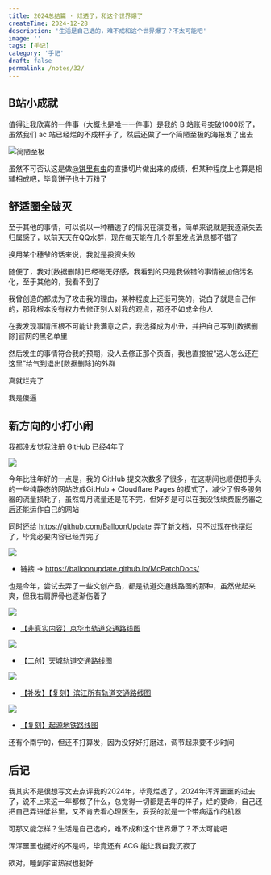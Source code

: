 ```yaml
---
title: 2024总结篇 · 烂透了，和这个世界爆了
createTime: 2024-12-28
description: '生活是自己选的，难不成和这个世界爆了？不太可能吧'
image: ''
tags: [手记]
category: '手记'
draft: false 
permalink: /notes/32/
---
```

## B站小成就

值得让我欣喜的一件事（大概也是唯一一件事）是我的 B 站账号突破1000粉了，虽然我们 ac 站已经烂的不成样子了，然后还做了一个简陋至极的海报发了出去

![简陋至极](https://mx-space.akio.top/api/v2/objects/icon/6bazk2g7075zqbgfi0.png)

虽然不可否认这是做[@饼里有虫](https://space.bilibili.com/383996508/)的直播切片做出来的成绩，但某种程度上也算是相辅相成吧，毕竟饼子也十万粉了

## 舒适圈全破灭

至于其他的事情，可以说以一种糟透了的情况在演变者，简单来说就是我逐渐失去归属感了，以前天天在QQ水群，现在每天能在几个群里发点消息都不错了

换用某个穗爷的话来说，我就是投资失败

随便了，我对[数据删除]已经毫无好感，我看到的只是我做错的事情被加倍污名化，至于其他的，我看不到了

我曾创造的都成为了攻击我的理由，某种程度上还挺可笑的，说白了就是自己作的，那我根本没有权力去修正别人对我的观点，那还不如成全他人

在我发现事情压根不可能让我满意之后，我选择成为小丑，并把自己写到[数据删除]官网的黑名单里

然后发生的事情符合我的预期，没人去修正那个页面，我也直接被“这人怎么还在这里”给气到退出[数据删除]的外群

真就烂完了

我是傻逼

## 新方向的小打小闹

我都没发觉我注册 GitHub 已经4年了

![](https://mx-space.akio.top/api/v2/objects/icon/tkjoo5dhx41jvjzm3q.jpg)

今年比往年好的一点是，我的 GitHub 提交次数多了很多，在这期间也顺便把手头的一些纯静态的网站改成GitHub + Cloudflare Pages 的模式了，减少了很多服务器的流量损耗了，虽然每月流量还是花不完，但好歹是可以在我没钱续费服务器之后还能运作自己的网站

同时还给 https://github.com/BalloonUpdate 弄了新文档，只不过现在也摆烂了，毕竟必要内容已经弄完了

![](https://mx-space.akio.top/api/v2/objects/icon/mfsbu921jg2pritzbf.png)

- 链接 → https://balloonupdate.github.io/McPatchDocs/

也是今年，尝试去弄了一些文创产品，都是轨道交通线路图的那种，虽然做起来爽，但我右肩胛骨也逐渐伤着了

![](https://act-webstatic.akio.top/2024/06/19/66721885b510f.png)

- [【非真实内容】京华市轨道交通路线图](https://www.akio.top/posts/cultural/jinghua-rail-transit-map)

![](https://act-webstatic.akio.top/2024/12/23/67694ee4aab70.png)

- [【二创】天城轨道交通路线图](https://www.akio.top/posts/cultural/tiancheng-rail-transit-map)

![](https://act-webstatic.akio.top/2024/12/23/6769551b56fc5.png)

- [【补发】【复刻】滨江所有轨道交通路线图](https://www.akio.top/posts/cultural/bingjiang-rail-transit-map)

![](https://act-webstatic.akio.top/2024/12/23/67694aae2f03f.png)

- [【复刻】起源地铁路线图](https://www.akio.top/posts/cultural/origin-metro-map)

还有个南宁的，但还不打算发，因为没好好打磨过，调节起来要不少时间

## 后记

我其实不是很想写文去点评我的2024年，毕竟烂透了，2024年浑浑噩噩的过去了，说不上来这一年都做了什么，总觉得一切都是去年的样子，烂的要命，自己还把自己弄进低谷里，又不肯去看心理医生，妥妥的就是一个带病运作的机器

可那又能怎样？生活是自己选的，难不成和这个世界爆了？不太可能吧

浑浑噩噩也挺好的不是吗，毕竟还有 ACG 能让我自我沉寂了

欸对，睡到宇宙热寂也挺好